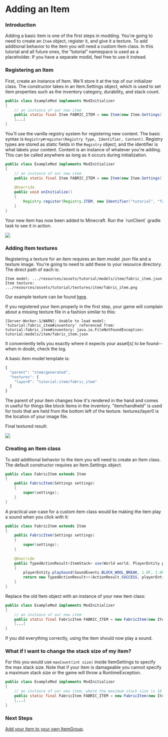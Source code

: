 # Adding an Item

### Introduction

Adding a basic item is one of the first steps in modding. You're going
to need to create an `Item` object, register it, and give it a texture.
To add additional behavior to the item you will need a custom Item
class. In this tutorial and all future ones, the “tutorial” namespace is
used as a placeholder. If you have a separate modid, feel free to use it
instead.

### Registering an Item

First, create an instance of Item. We'll store it at the top of our
initializer class. The constructor takes in an Item.Settings object,
which is used to set item properties such as the inventory category,
durability, and stack count.

```java
public class ExampleMod implements ModInitializer
{
    // an instance of our new item
    public static final Item FABRIC_ITEM = new Item(new Item.Settings().group(ItemGroup.MISC));
    [...]
}
```

You'll use the vanilla registry system for registering new content. The
basic syntax is `Registry#register(Registry Type, Identifier, Content)`.
Registry types are stored as static fields in the `Registry` object, and
the identifier is what labels your content. Content is an instance of
whatever you're adding. This can be called anywhere as long as it occurs
during initialization.

```java
public class ExampleMod implements ModInitializer
{
    // an instance of our new item
    public static final Item FABRIC_ITEM = new Item(new Item.Settings().group(ItemGroup.MISC));
      
    @Override
    public void onInitialize()
    {
        Registry.register(Registry.ITEM, new Identifier("tutorial", "fabric_item"), FABRIC_ITEM);
    } 
}
```

Your new item has now been added to Minecraft. Run the \`runClient\`
gradle task to see it in action.

![](../images/tutorial/2019-02-17_16.50.44.png)

### Adding Item textures

Registering a texture for an item requires an item model .json file and
a texture image. You're going to need to add these to your resource
directory. The direct path of each is:

```
Item model: .../resources/assets/tutorial/models/item/fabric_item.json
Item texture: .../resources/assets/tutorial/textures/item/fabric_item.png
```

Our example texture can be found
[here](https://i.imgur.com/CqLSMEQ.png).

If you registered your item properly in the first step, your game will
complain about a missing texture file in a fashion similar to this:

```
[Server-Worker-1/WARN]: Unable to load model: 'tutorial:fabric_item#inventory' referenced from: tutorial:fabric_item#inventory: java.io.FileNotFoundException: tutorial:models/item/fabric_item.json
```

It conveniently tells you exactly where it expects your asset\[s\] to be
found-- when in doubt, check the log.

A basic item model template is:

```JavaScript
{
  "parent": "item/generated",
  "textures": {
    "layer0": "tutorial:item/fabric_item"
  }
}
```

The parent of your item changes how it's rendered in the hand and comes
in useful for things like block items in the inventory. "item/handheld"
is used for tools that are held from the bottom left of the texture.
textures/layer0 is the location of your image file.

Final textured result:

![](../images/tutorial/item_texture.png)

### Creating an Item class

To add additional behavior to the item you will need to create an Item
class. The default constructor requires an Item.Settings object.

```java
public class FabricItem extends Item
{
    public FabricItem(Settings settings)
    {
        super(settings);
    }
}
```

A practical use-case for a custom item class would be making the item
play a sound when you click with it:

```java
public class FabricItem extends Item
{
    public FabricItem(Settings settings)
    {
        super(settings);
    }
      
    @Override
    public TypedActionResult<ItemStack> use(World world, PlayerEntity playerEntity, Hand hand)
    {
        playerEntity.playSound(SoundEvents.BLOCK_WOOL_BREAK, 1.0F, 1.0F);
        return new TypedActionResult<>(ActionResult.SUCCESS, playerEntity.getStackInHand(hand));
    }
}
```

Replace the old Item object with an instance of your new item class:

```java
public class ExampleMod implements ModInitializer
{
    // an instance of our new item
    public static final FabricItem FABRIC_ITEM = new FabricItem(new Item.Settings().group(ItemGroup.MISC));
    [...]
}
```

If you did everything correctly, using the item should now play a sound.

### What if I want to change the stack size of my item?

For this you would use `maxCount(int size)` inside ItemSettings to
specify the max stack size. Note that if your item is damageable you
cannot specify a maximum stack size or the game will throw a
RuntimeException.

```java
public class ExampleMod implements ModInitializer
{
    // an instance of our new item, where the maximum stack size is 16
    public static final FabricItem FABRIC_ITEM = new FabricItem(new Item.Settings().group(ItemGroup.MISC).maxCount(16));
    [...]
}
```

### Next Steps

[Add your item to your own ItemGroup](../Modding-Tutorials/Items/itemgroup.md).
